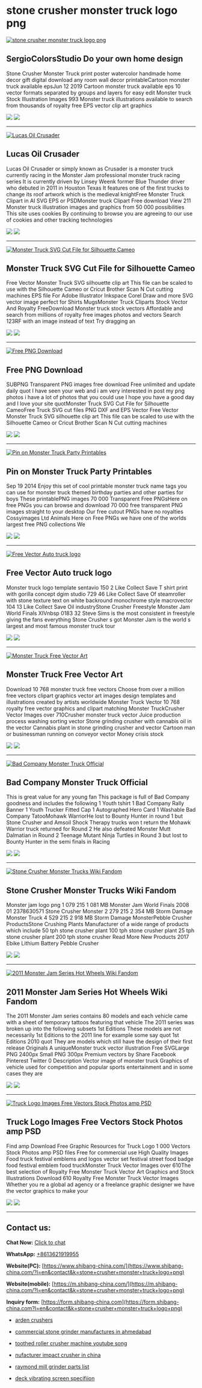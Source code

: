 # stone crusher monster truck logo png

<a href="https://swt.shibang-china.com/?l=en&img&k=stone+crusher+monster+truck+logo+png" target="_blank">![stone crusher monster truck logo png](http://static.shibang-china.com/all-800x300/744.jpg)</a>

## SergioColorsStudio Do your own home design
Stone Crusher Monster Truck print poster watercolor handmade home decor gift digital download any room wall decor printableCartoon monster truck available epsJun 12 2019 Cartoon monster truck available eps 10 vector formats separated by groups and layers for easy edit Monster truck Stock Illustration Images 993 Monster truck illustrations available to search from thousands of royalty free EPS vector clip art graphics


<a href="https://whatsapp.shibangsoft.com/WhatsApp.php" target="_blank" title="WhatsApp">![](http://static.shibang-china.com/icon/whatsapp.png)</a> <a href="https://swt.shibang-china.com/?l=en&icon&k=stone+crusher+monster+truck+logo+png" target="_blank">![](http://static.shibang-china.com/icon/chat-en.png)</a>

---

<a href="https://swt.shibang-china.com/?l=en&img&k=stone+crusher+monster+truck+logo+png" target="_blank">![Lucas Oil Crusader](http://static.shibang-china.com/all-800x300/1149.jpg)</a>

## Lucas Oil Crusader
Lucas Oil Crusader or simply known as Crusader is a monster truck currently racing in the Monster Jam professional monster truck racing series It is currently driven by Linsey Weenk former Blue Thunder driver who debuted in 2011 in Houston Texas It features one of the first trucks to change its roof artwork which is the medieval knightFree Monster Truck Clipart in AI SVG EPS or PSDMonster truck Clipart Free download View 211 Monster truck illustration images and graphics from 50 000 possibilities This site uses cookies By continuing to browse you are agreeing to our use of cookies and other tracking technologies


<a href="https://whatsapp.shibangsoft.com/WhatsApp.php" target="_blank" title="WhatsApp">![](http://static.shibang-china.com/icon/whatsapp.png)</a> <a href="https://swt.shibang-china.com/?l=en&icon&k=stone+crusher+monster+truck+logo+png" target="_blank">![](http://static.shibang-china.com/icon/chat-en.png)</a>

---

<a href="https://swt.shibang-china.com/?l=en&img&k=stone+crusher+monster+truck+logo+png" target="_blank">![Monster Truck SVG Cut File for Silhouette Cameo](http://static.shibang-china.com/all-800x300/925.jpg)</a>

## Monster Truck SVG Cut File for Silhouette Cameo
Free Vector Monster Truck SVG silhouette clip art This file can be scaled to use with the Silhouette Cameo or Cricut Brother Scan N Cut cutting machines EPS file For Adobe Illustrator Inkspace Corel Draw and more SVG vector image perfect for Shirts MugsMonster Truck Cliparts Stock Vector And Royalty FreeDownload Monster truck stock vectors Affordable and search from millions of royalty free images photos and vectors Search 123RF with an image instead of text Try dragging an


<a href="https://whatsapp.shibangsoft.com/WhatsApp.php" target="_blank" title="WhatsApp">![](http://static.shibang-china.com/icon/whatsapp.png)</a> <a href="https://swt.shibang-china.com/?l=en&icon&k=stone+crusher+monster+truck+logo+png" target="_blank">![](http://static.shibang-china.com/icon/chat-en.png)</a>

---

<a href="https://swt.shibang-china.com/?l=en&img&k=stone+crusher+monster+truck+logo+png" target="_blank">![Free PNG Download](http://static.shibang-china.com/all-800x300/1439.jpg)</a>

## Free PNG Download
SUBPNG Transparent PNG images free download Free unlimited and update daily quot I have seen your web and i am very interested in post my png photos i have a lot of photos that you could use I hope you have a good day and I love your site quotMonster Truck SVG Cut File for Silhouette CameoFree Truck SVG cut files PNG DXF and EPS Vector Free Vector Monster Truck SVG silhouette clip art This file can be scaled to use with the Silhouette Cameo or Cricut Brother Scan N Cut cutting machines


<a href="https://whatsapp.shibangsoft.com/WhatsApp.php" target="_blank" title="WhatsApp">![](http://static.shibang-china.com/icon/whatsapp.png)</a> <a href="https://swt.shibang-china.com/?l=en&icon&k=stone+crusher+monster+truck+logo+png" target="_blank">![](http://static.shibang-china.com/icon/chat-en.png)</a>

---

<a href="https://swt.shibang-china.com/?l=en&img&k=stone+crusher+monster+truck+logo+png" target="_blank">![Pin on Monster Truck Party Printables](http://static.shibang-china.com/all-800x300/1195.jpg)</a>

## Pin on Monster Truck Party Printables
Sep 19 2014 Enjoy this set of cool printable monster truck name tags you can use for monster truck themed birthday parties and other parties for boys These printablePNG images 70 000 Transparent Free PNGsHere on free PNGs you can browse and download 70 000 free transparent PNG images straight to your desktop Our free cutout PNGs have no royalties Cossyimages Ltd Animals Here on Free PNGs we have one of the worlds largest free PNG collections We


<a href="https://whatsapp.shibangsoft.com/WhatsApp.php" target="_blank" title="WhatsApp">![](http://static.shibang-china.com/icon/whatsapp.png)</a> <a href="https://swt.shibang-china.com/?l=en&icon&k=stone+crusher+monster+truck+logo+png" target="_blank">![](http://static.shibang-china.com/icon/chat-en.png)</a>

---

<a href="https://swt.shibang-china.com/?l=en&img&k=stone+crusher+monster+truck+logo+png" target="_blank">![Free Vector Auto truck logo](http://static.shibang-china.com/all-800x300/368.jpg)</a>

## Free Vector Auto truck logo
Monster truck logo template sentavio 150 2 Like Collect Save T shirt print with gorilla concept dgim studio 729 46 Like Collect Save Of steamroller with stone texture text on white backround monochrome style macrovector 104 13 Like Collect Save Oil industryStone Crusher Freestyle Monster Jam World Finals XIVnbsp 0183 32 Steve Sims is the most consistent in freestyle giving the fans everything Stone Crusher s got Monster Jam is the world s largest and most famous monster truck tour


<a href="https://whatsapp.shibangsoft.com/WhatsApp.php" target="_blank" title="WhatsApp">![](http://static.shibang-china.com/icon/whatsapp.png)</a> <a href="https://swt.shibang-china.com/?l=en&icon&k=stone+crusher+monster+truck+logo+png" target="_blank">![](http://static.shibang-china.com/icon/chat-en.png)</a>

---

<a href="https://swt.shibang-china.com/?l=en&img&k=stone+crusher+monster+truck+logo+png" target="_blank">![Monster Truck Free Vector Art](http://static.shibang-china.com/all-800x300/53.jpg)</a>

## Monster Truck Free Vector Art
Download 10 768 monster truck free vectors Choose from over a million free vectors clipart graphics vector art images design templates and illustrations created by artists worldwide Monster Truck Vector 10 768 royalty free vector graphics and clipart matching Monster TruckCrusher Vector Images over 710Crusher monster truck vector Juice production process washing sorting vector Stone grinding crusher with cannabis oil in the vector Cannabis plant in stone grinding crusher and vector Cartoon man or businessman running on conveyor vector Money crisis stock


<a href="https://whatsapp.shibangsoft.com/WhatsApp.php" target="_blank" title="WhatsApp">![](http://static.shibang-china.com/icon/whatsapp.png)</a> <a href="https://swt.shibang-china.com/?l=en&icon&k=stone+crusher+monster+truck+logo+png" target="_blank">![](http://static.shibang-china.com/icon/chat-en.png)</a>

---

<a href="https://swt.shibang-china.com/?l=en&img&k=stone+crusher+monster+truck+logo+png" target="_blank">![Bad Company Monster Truck Official](http://static.shibang-china.com/all-800x300/709.jpg)</a>

## Bad Company Monster Truck Official
This is great value for any young fan This package is full of Bad Company goodness and includes the following 1 Youth tshirt 1 Bad Company Rally Banner 1 Youth Trucker Fitted Cap 1 Autographed Hero Card 1 Washable Bad Company TatooMohawk WarriorHe lost to Bounty Hunter in round 1 but Stone Crusher and Amsoil Shock Therapy trucks won t return the Mohawk Warrior truck returned for Round 2 He also defeated Monster Mutt Dalmatian in Round 2 Teenage Mutant Ninja Turtles in Round 3 but lost to Bounty Hunter in the semi finals in Racing


<a href="https://whatsapp.shibangsoft.com/WhatsApp.php" target="_blank" title="WhatsApp">![](http://static.shibang-china.com/icon/whatsapp.png)</a> <a href="https://swt.shibang-china.com/?l=en&icon&k=stone+crusher+monster+truck+logo+png" target="_blank">![](http://static.shibang-china.com/icon/chat-en.png)</a>

---

<a href="https://swt.shibang-china.com/?l=en&img&k=stone+crusher+monster+truck+logo+png" target="_blank">![Stone Crusher Monster Trucks Wiki Fandom](http://static.shibang-china.com/all-800x300/52.jpg)</a>

## Stone Crusher Monster Trucks Wiki Fandom
Monster jam logo png 1 079 215 1 081 MB Monster Jam World Finals 2008 01 2378630571 Stone Crusher Monster 2 279 215 2 354 MB Storm Damage Monster Truck 4 529 215 2 918 MB Storm Damage MonsterPebble Crusher ProductsStone Crushing Plants Manufacturer of a wide range of products which include 50 tph stone crusher plant 100 tph stone crusher plant 25 tph stone crusher plant 200 tph stone crusher Read More New Products 2017 Ebike Lithium Battery Pebble Crusher


<a href="https://whatsapp.shibangsoft.com/WhatsApp.php" target="_blank" title="WhatsApp">![](http://static.shibang-china.com/icon/whatsapp.png)</a> <a href="https://swt.shibang-china.com/?l=en&icon&k=stone+crusher+monster+truck+logo+png" target="_blank">![](http://static.shibang-china.com/icon/chat-en.png)</a>

---

<a href="https://swt.shibang-china.com/?l=en&img&k=stone+crusher+monster+truck+logo+png" target="_blank">![2011 Monster Jam Series Hot Wheels Wiki Fandom](http://static.shibang-china.com/all-800x300/1230.jpg)</a>

## 2011 Monster Jam Series Hot Wheels Wiki Fandom
The 2011 Monster Jam series contains 80 models and each vehicle came with a sheet of temporary tattoos featuring that vehicle The 2011 series was broken up into the following subsets 1st Editions These models are not necessarily 1st Editions to the 2011 line for example some say quot 1st Editions 2010 quot They are models which still have the design of their first release Originals A uniqueMonster truck vector illustration Free SVGLarge PNG 2400px Small PNG 300px Premium vectors by Share Facebook Pinterest Twitter 0 Description Vector image of monster truck Graphics of vehicle used for competition and popular sports entertainment and in some cases they are


<a href="https://whatsapp.shibangsoft.com/WhatsApp.php" target="_blank" title="WhatsApp">![](http://static.shibang-china.com/icon/whatsapp.png)</a> <a href="https://swt.shibang-china.com/?l=en&icon&k=stone+crusher+monster+truck+logo+png" target="_blank">![](http://static.shibang-china.com/icon/chat-en.png)</a>

---

<a href="https://swt.shibang-china.com/?l=en&img&k=stone+crusher+monster+truck+logo+png" target="_blank">![Truck Logo Images Free Vectors Stock Photos amp PSD](http://static.shibang-china.com/all-800x300/1086.jpg)</a>

## Truck Logo Images Free Vectors Stock Photos amp PSD
Find amp Download Free Graphic Resources for Truck Logo 1 000 Vectors Stock Photos amp PSD files Free for commercial use High Quality Images Food truck festival emblems and logos vector set festival street food badge food festival emblem food truckMonster Truck Vector Images over 610The best selection of Royalty Free Monster Truck Vector Art Graphics and Stock Illustrations Download 610 Royalty Free Monster Truck Vector Images Whether you re a global ad agency or a freelance graphic designer we have the vector graphics to make your


<a href="https://whatsapp.shibangsoft.com/WhatsApp.php" target="_blank" title="WhatsApp">![](http://static.shibang-china.com/icon/whatsapp.png)</a> <a href="https://swt.shibang-china.com/?l=en&icon&k=stone+crusher+monster+truck+logo+png" target="_blank">![](http://static.shibang-china.com/icon/chat-en.png)</a>

---
## Contact us:

**Chat Now:** [Click to chat](https://swt.shibang-china.com?l=en&contact&k=stone+crusher+monster+truck+logo+png)

**WhatsApp:**  [+8613621919955](https://whatsapp.shibangsoft.com/WhatsApp.php)

**Website(PC):** [https://www.shibang-china.com/](https://www.shibang-china.com/?l=en&contact&k=stone+crusher+monster+truck+logo+png)

**Website(mobile):** [https://m.shibang-china.com/](https://m.shibang-china.com/?l=en&contact&k=stone+crusher+monster+truck+logo+png)

**Inquiry form:** [https://form.shibang-china.com](https://form.shibang-china.com?l=en&contact&k=stone+crusher+monster+truck+logo+png)

* [arden crushers](../163/arden%20crushers.md)

* [commercial stone grinder manufactures in ahmedabad](../165/commercial%20stone%20grinder%20manufactures%20in%20ahmedabad.md)

* [toothed roller crusher machine youtube song](../167/toothed%20roller%20crusher%20machine%20youtube%20song.md)

* [nufacturer impact crusher in china](../167/nufacturer%20impact%20crusher%20in%20china.md)

* [raymond mill grinder parts list](../168/raymond%20mill%20grinder%20parts%20list.md)

* [deck vibrating screen specifiion](../163/deck%20vibrating%20screen%20specifiion.md)